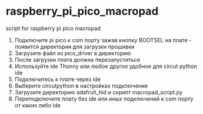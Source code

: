# raspberry_pi_pico_macropad
script for raspberry pi pico macropad

1) Подключите pi pico к com порту зажав кнопку BOOTSEL на плате - появится директория для загрузки прошивки
2) Загрузите файл из pico_driver в директорию
3) После загрузки плата должна перезапуститься
4) Используйте ide Thonny или любое другое удобное для circut python ide 
5) Подключитесь к плате через ide 
6) Выберите circutpython в настройках подключения
7) Загрузите директорию adafruit_hid и скрипт macropad_script.py
8) Переподключите плату без ide или иных подключений к com порту от каких либо ide

